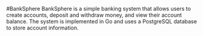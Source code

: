 #BankSphere
BankSphere is a simple banking system that allows users to create accounts, deposit and withdraw money, and view their account balance. The system is implemented in Go and uses a PostgreSQL database to store account information.